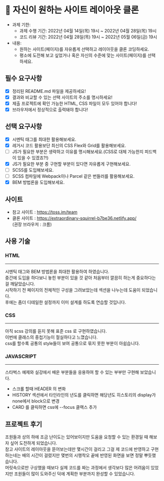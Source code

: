 # 📌 자신이 원하는 사이트 레이아웃 클론

- 과제 기한:
  - 과제 수행 기간: 2022년 04월 14일(목) 19시 ~ 2022년 04월 28일(목) 19시
  - 코드 리뷰 기간: 2022년 04월 28일(목) 19시 ~ 2022년 05월 06일(금) 19시
- 내용:
  - 원하는 사이트(페이지)를 자유롭게 선택하고 레이아웃을 클론 코딩하세요.
  - 평소에 도전해 보고 싶었거나 혹은 자신의 수준에 맞는 사이트(페이지)를 선택하세요.

## 필수 요구사항

- [x] 정리된 README.md 파일을 제공하세요!
- [x] 결과와 비교할 수 있는 선택 사이트의 주소를 명시하세요!
- [x] 제출 프로젝트에 확인 가능한 HTML, CSS 파일이 모두 있어야 합니다!
- [x] 브라우저에서 정상적으로 출력돼야 합니다!

## 선택 요구사항

- [x] 시멘틱 태그를 최대한 활용해보세요.
- [x] 레거시 코드 활용보단 최신의 CSS Flex와 Grid를 활용해보세요.
- [ ] JS가 필요한 부분은 생략하고 이유를 명시해보세요.(CSS로 대체 가능한지 피드백이 있을 수 있겠죠?!)
- [x] JS가 필요한 부분 중 구현할 부분이 있다면 자유롭게 구현해보세요.
- [ ] SCSS를 도입해보세요.
- [ ] SCSS 컴파일에 Webpack이나 Parcel 같은 번들러를 활용해보세요.
- [x] BEM 방법론을 도입해보세요.

## 사이트
- 참고 사이트 : https://toss.im/team
- 클론 사이트 : https://extraordinary-squirrel-b7be36.netlify.app/  
(권장 브라우저 : 크롬)  

## 사용 기술
### HTML
---
시멘틱 태그와 BEM 방법론을 최대한 활용하여 하였습니다.  
중간에 도입을 하다보니 놓힌 부분이 있을 것 같아 처음부터 깔끔히 하는게 중요하다는 걸 깨달았습니다.  
시작하기 전 페이지의 전체적인 구성을 그려보았는데 섹션을 나누는데 도움이 되었습니다.  
후에는 좀더 디테일한 설정까지 이미 설계를 하도록 연습할 것입니다.
### CSS
---
아직 scss 강의를 듣지 못해 표준 css 로 구현하였습니다.  
이번에 클래스의 중첩기능이 절실하다고 느꼈습니다.  
css를 할수록 공통의 style들이 보여 공통으로 묶지 못한 부분이 아쉽습니다.

### JAVASCRIPT
---
스타벅스 예제와 실강에서 배운 부분들을 응용하여 할 수 있는 부부만 구현해 보았습니다.
- 스크롤 할때 HEADER 의 변화
- HISTORY 섹션에서 타인라인의 년도를 클릭하면 해당년도 히스토리의 display가 none에서 block으로 변경
- CARD 를 클릭하면 css에 --focus 클랙스 추가

## 프로젝트 후기
조원들과 상의 하에 조금 난이도는 있어보이지만 도움을 요청할 수 있는 환경일 때 해보자 싶어 도전하게 되었습니다.  
참고 사이트의 레이아웃을 뜯어보는데만 몇시간이 걸리고 그걸 제 코드에 반영하고 구현하는네는 배의 시간이 걸렸지만 몇번의 시행착오 끝에 반영된 화면을 보면 정말 뿌듯했습니다.  
머릿속으로만 구상했을 때보다 실제 코드를 짜는 과정에서 생각보다 많은 어려움이 있었지만 조원들이 많이 도와주신 덕에 계획한 부분까지 완성할 수 있었습니다.